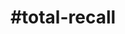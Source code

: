 ---
title: "#total-recall"
hashtag: "total-recall"
tags:
  - Science Fiction
  - Movie
  - Mars
  - Paul Verhoeven
---